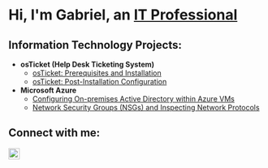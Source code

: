 <h1>Hi, I'm Gabriel, an <a href="https://www.linkedin.com/in/gabriel-santisteban-310343294/">IT Professional</a></h1>

<h2> Information Technology Projects:</h2>

- <b>osTicket (Help Desk Ticketing System)</b>
  - [osTicket: Prerequisites and Installation](https://github.com/gabesanjose23/osticket-prereqs)
  - [osTicket: Post-Installation Configuration](https://github.com/gabesanjose23/install-config)
- <b>Microsoft Azure</b>
  - [Configuring On-premises Active Directory within Azure VMs](https://github.com/gabesanjose23/configure-ad)
  - [Network Security Groups (NSGs) and Inspecting Network Protocols](https://github.com/gabesanjose23/azure-network-protocols)

<h2>Connect with me:</h2>


[<img align="left" alt="Josh | LinkedIn" width="22px" src="https://cdn.jsdelivr.net/npm/simple-icons@v3/icons/linkedin.svg" />][linkedin]




[linkedin]: https://www.linkedin.com/in/gabriel-santisteban-310343294/

